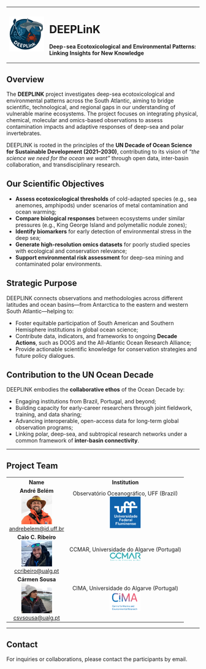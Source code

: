 <table>
<tr>
<td><img src="DEEPLink.png" alt="DEEPLinK logo" width="180"></td>
<td>

# DEEPLinK  
**Deep-sea Ecotoxicological and Environmental Patterns: Linking Insights for New Knowledge**

</td>
</tr>
</table>

## Overview

The **DEEPLINK** project investigates deep-sea ecotoxicological and environmental patterns across the South Atlantic, aiming to bridge scientific, technological, and regional gaps in our understanding of vulnerable marine ecosystems. The project focuses on integrating physical, chemical, molecular and omics-based observations to assess contamination impacts and adaptive responses of deep-sea and polar invertebrates.

DEEPLINK is rooted in the principles of the **UN Decade of Ocean Science for Sustainable Development (2021–2030)**, contributing to its vision of *“the science we need for the ocean we want”* through open data, inter-basin collaboration, and transdisciplinary research.

## Our Scientific Objectives

- **Assess ecotoxicological thresholds** of cold-adapted species (e.g., sea anemones, amphipods) under scenarios of metal contamination and ocean warming;
- **Compare biological responses** between ecosystems under similar pressures (e.g., King George Island and polymetallic nodule zones);
- **Identify biomarkers** for early detection of environmental stress in the deep sea;
- **Generate high-resolution omics datasets** for poorly studied species with ecological and conservation relevance;
- **Support environmental risk assessment** for deep-sea mining and contaminated polar environments.

## Strategic Purpose

DEEPLINK connects observations and methodologies across different latitudes and ocean basins—from Antarctica to the eastern and western South Atlantic—helping to:

- Foster equitable participation of South American and Southern Hemisphere institutions in global ocean science;
- Contribute data, indicators, and frameworks to ongoing **Decade Actions**, such as DOOS and the All-Atlantic Ocean Research Alliance;
- Provide actionable scientific knowledge for conservation strategies and future policy dialogues.

## Contribution to the UN Ocean Decade

DEEPLINK embodies the **collaborative ethos** of the Ocean Decade by:

- Engaging institutions from Brazil, Portugal, and beyond;
- Building capacity for early-career researchers through joint fieldwork, training, and data sharing;
- Advancing interoperable, open-access data for long-term global observation programs;
- Linking polar, deep-sea, and subtropical research networks under a common framework of **inter-basin connectivity**.

---

## Project Team
<table>
  <tr>
    <th align="center">Name</th>
    <th align="center">Institution</th>
  </tr>
  <tr>
    <td align="center" valign="middle">
      <strong>André Belém</strong><br>
      <img src="private/Foto_Andre.png" alt="Andre photo" width="80"/><br>
      <a href="mailto:andrebelem@id.uff.br">andrebelem@id.uff.br</a>
    </td>
    <td align="center" valign="middle">
      Observatório Oceanográfico, UFF (Brazil)<br>
      <img src="private/UFF_logo.png" alt="UFF Logo" width="80"/>
    </td>
  </tr>
  <tr>
    <td align="center" valign="middle">
      <strong>Caio C. Ribeiro</strong><br>
      <img src="private/Foto_Caio.png" alt="Caio photo" width="80"/><br>
      <a href="mailto:ccribeiro@ualg.pt">ccribeiro@ualg.pt</a>
    </td>
    <td align="center" valign="middle">
      CCMAR, Universidade do Algarve (Portugal)<br>
      <img src="private/CCMAR_logo.png" alt="CCMAR Logo" width="80"/>
    </td>
  </tr>
  <tr>
    <td align="center" valign="middle">
      <strong>Cármen Sousa</strong><br>
      <img src="private/Foto_Carmen.png" alt="Carmen photo" width="80"/><br>
      <a href="mailto:csvsousa@ualg.ptt">csvsousa@ualg.pt</a>
    </td>
    <td align="center" valign="middle">
      CIMA, Universidade do Algarve (Portugal)<br>
      <img src="private/CIMA_logo.png" alt="CIMA Logo" width="80"/>
    </td>
  </tr>
</table>


---

## Contact
For inquiries or collaborations, please contact the participants by email.


